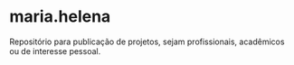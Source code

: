 # maria.helena
Repositório para publicação de projetos, sejam profissionais, acadêmicos ou de interesse pessoal. 
